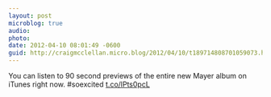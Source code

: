 ```yaml
---
layout: post
microblog: true
audio: 
photo: 
date: 2012-04-10 08:01:49 -0600
guid: http://craigmcclellan.micro.blog/2012/04/10/t189714808701059073.html
---
```

You can listen to 90 second previews of the entire new Mayer album on iTunes right now. #soexcited
[t.co/lPts0pcL](http://t.co/lPts0pcL)
